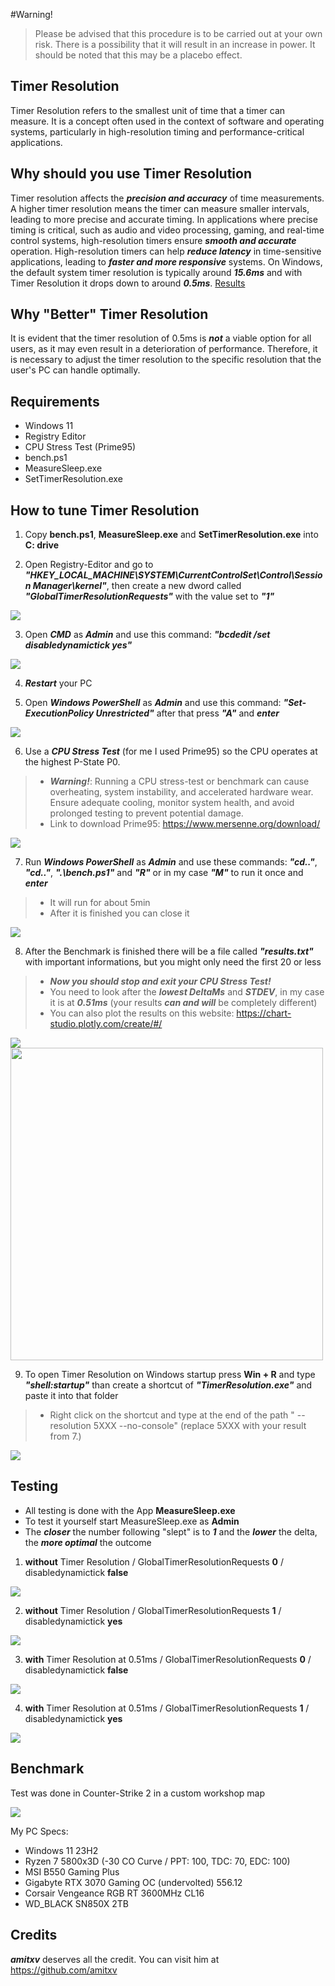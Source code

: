 #Warning!
> Please be advised that this procedure is to be carried out at your own risk.
> There is a possibility that it will result in an increase in power.
> It should be noted that this may be a placebo effect.

## Timer Resolution
Timer Resolution refers to the smallest unit of time that a timer can measure. It is a concept often used in the context of software and operating systems, particularly in high-resolution timing and performance-critical applications.

## Why should you use Timer Resolution
Timer resolution affects the ***precision and accuracy*** of time measurements. A higher timer resolution means the timer can measure smaller intervals, leading to more precise and accurate timing.
In applications where precise timing is critical, such as audio and video processing, gaming, and real-time control systems, high-resolution timers ensure ***smooth and accurate*** operation.
High-resolution timers can help ***reduce latency*** in time-sensitive applications, leading to ***faster and more responsive*** systems.
On Windows, the default system timer resolution is typically around ***15.6ms*** and with Timer Resolution it drops down to around ***0.5ms***. [Results](https://github.com/plankeeee/BetterTimerResolution?tab=readme-ov-file#testing)

## Why "Better" Timer Resolution
It is evident that the timer resolution of 0.5ms is ***not*** a viable option for all users, as it may even result in a deterioration of performance.
Therefore, it is necessary to adjust the timer resolution to the specific resolution that the user's PC can handle optimally.

## Requirements
- Windows 11
- Registry Editor
- CPU Stress Test (Prime95)
- bench.ps1
- MeasureSleep.exe
- SetTimerResolution.exe

## How to tune Timer Resolution
1. Copy **bench.ps1**, **MeasureSleep.exe** and **SetTimerResolution.exe** into **C: drive**

2. Open Registry-Editor and go to ***"HKEY_LOCAL_MACHINE\SYSTEM\CurrentControlSet\Control\Session Manager\kernel"***, then create a new dword called ***"GlobalTimerResolutionRequests"*** with the value set to ***"1"***

![](Images/2.png)

3. Open ***CMD*** as ***Admin*** and use this command: ***"bcdedit /set disabledynamictick yes"***

![](Images/8.png)

4. ***Restart*** your PC

5. Open ***Windows PowerShell*** as ***Admin*** and use this command: ***"Set-ExecutionPolicy Unrestricted"*** after that press ***"A"*** and ***enter***

![](Images/ps1.png)

6. Use a ***CPU Stress Test*** (for me I used Prime95) so the CPU operates at the highest P-State P0.
> * ***Warning!***: Running a CPU stress-test or benchmark can cause overheating, system instability, and accelerated hardware wear. Ensure adequate cooling, monitor system health, and avoid prolonged testing to prevent potential damage.
> * Link to download Prime95: https://www.mersenne.org/download/

![](Images/3.png)

7. Run ***Windows PowerShell*** as ***Admin*** and use these commands: ***"cd.."***, ***"cd.."***, ***".\bench.ps1"*** and ***"R"*** or in my case ***"M"*** to run it once and ***enter***
> * It will run for about 5min
> * After it is finished you can close it

![](Images/4.png)

8. After the Benchmark is finished there will be a file called ***"results.txt"*** with important informations, but you might only need the first 20 or less
> * ***Now you should stop and exit your CPU Stress Test!***
> * You need to look after the ***lowest DeltaMs*** and ***STDEV***, in my case it is at ***0.51ms*** (your results ***can and will*** be completely different)
> * You can also plot the results on this website: https://chart-studio.plotly.com/create/#/

![](Images/5.png)
<img src="Images/6.png" width=500>

9. To open Timer Resolution on Windows startup press **Win + R** and type ***"shell:startup"*** than create a shortcut of ***"TimerResolution.exe"*** and paste it into that folder
> * Right click on the shortcut and type at the end of the path " --resolution 5XXX --no-console" (replace 5XXX with your result from 7.)

![](Images/7.png)

## Testing
- All testing is done with the App **MeasureSleep.exe**
- To test it yourself start MeasureSleep.exe as **Admin**
- The ***closer*** the number following "slept" is to ***1*** and the ***lower*** the delta, the ***more optimal*** the outcome

1. **without** Timer Resolution / GlobalTimerResolutionRequests **0** / disabledynamictick **false**

![](Images/test3.png)

2. **without** Timer Resolution / GlobalTimerResolutionRequests **1** / disabledynamictick **yes**

![](Images/test1.png)

3. **with** Timer Resolution at 0.51ms / GlobalTimerResolutionRequests **0** / disabledynamictick **false**

![](Images/test4.png)

4. **with** Timer Resolution at 0.51ms / GlobalTimerResolutionRequests **1** / disabledynamictick **yes**

![](Images/test2.png)

## Benchmark
Test was done in Counter-Strike 2 in a custom workshop map

![](Images/cs2FPScomp.png)

My PC Specs:
- Windows 11 23H2
- Ryzen 7 5800x3D (-30 CO Curve / PPT: 100, TDC: 70, EDC: 100)
- MSI B550 Gaming Plus
- Gigabyte RTX 3070 Gaming OC (undervolted) 556.12
- Corsair Vengeance RGB RT 3600MHz CL16
- WD_BLACK SN850X 2TB

## Credits
***amitxv*** deserves all the credit. You can visit him at https://github.com/amitxv
